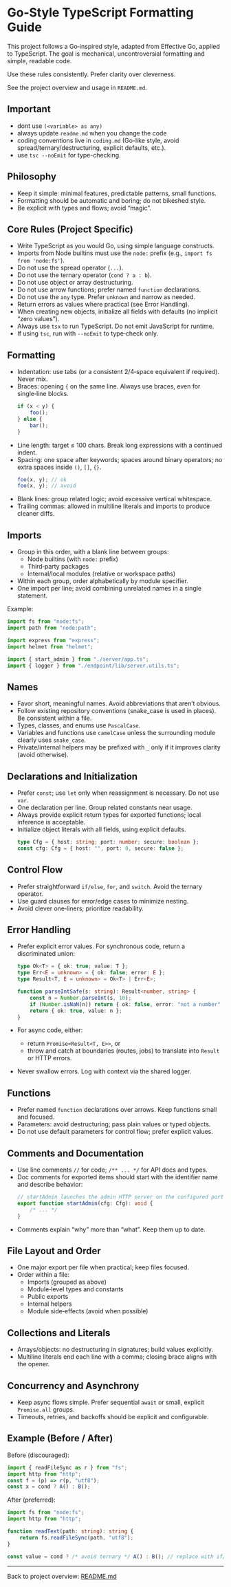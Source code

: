 # Go‑Style TypeScript Formatting Guide

This project follows a Go‑inspired style, adapted from Effective Go, applied to TypeScript.
The goal is mechanical, uncontroversial formatting and simple, readable code.

Use these rules consistently. Prefer clarity over cleverness.

See the project overview and usage in `README.md`.

## Important

- dont use `(<variable> as any)`
- always update `readme.md` when you change the code
- coding conventions live in `coding.md` (Go-like style, avoid spread/ternary/destructuring, explicit defaults, etc.).
- use `tsc --noEmit` for type-checking.

## Philosophy

- Keep it simple: minimal features, predictable patterns, small functions.
- Formatting should be automatic and boring; do not bikeshed style.
- Be explicit with types and flows; avoid “magic”.

## Core Rules (Project Specific)

- Write TypeScript as you would Go, using simple language constructs.
- Imports from Node builtins must use the `node:` prefix (e.g., `import fs from 'node:fs'`).
- Do not use the spread operator (`...`).
- Do not use the ternary operator (`cond ? a : b`).
- Do not use object or array destructuring.
- Do not use arrow functions; prefer named `function` declarations.
- Do not use the `any` type. Prefer `unknown` and narrow as needed.
- Return errors as values where practical (see Error Handling).
- When creating new objects, initialize all fields with defaults (no implicit “zero values”).
- Always use `tsx` to run TypeScript. Do not emit JavaScript for runtime.
- If using `tsc`, run with `--noEmit` to type‑check only.

## Formatting

- Indentation: use tabs (or a consistent 2/4‑space equivalent if required). Never mix.
- Braces: opening `{` on the same line. Always use braces, even for single‑line blocks.
    ```ts
    if (x < y) {
        foo();
    } else {
        bar();
    }
    ```
- Line length: target ≤ 100 chars. Break long expressions with a continued indent.
- Spacing: one space after keywords; spaces around binary operators; no extra spaces inside `()`, `[]`, `{}`.
    ```ts
    foo(x, y); // ok
    foo(x, y); // avoid
    ```
- Blank lines: group related logic; avoid excessive vertical whitespace.
- Trailing commas: allowed in multiline literals and imports to produce cleaner diffs.

## Imports

- Group in this order, with a blank line between groups:
    - Node builtins (with `node:` prefix)
    - Third‑party packages
    - Internal/local modules (relative or workspace paths)
- Within each group, order alphabetically by module specifier.
- One import per line; avoid combining unrelated names in a single statement.

Example:

```ts
import fs from "node:fs";
import path from "node:path";

import express from "express";
import helmet from "helmet";

import { start_admin } from "./server/app.ts";
import { logger } from "./endpoint/lib/server.utils.ts";
```

## Names

- Favor short, meaningful names. Avoid abbreviations that aren’t obvious.
- Follow existing repository conventions (snake_case is used in places). Be consistent within a file.
- Types, classes, and enums use `PascalCase`.
- Variables and functions use `camelCase` unless the surrounding module clearly uses `snake_case`.
- Private/internal helpers may be prefixed with `_` only if it improves clarity (avoid otherwise).

## Declarations and Initialization

- Prefer `const`; use `let` only when reassignment is necessary. Do not use `var`.
- One declaration per line. Group related constants near usage.
- Always provide explicit return types for exported functions; local inference is acceptable.
- Initialize object literals with all fields, using explicit defaults.
    ```ts
    type Cfg = { host: string; port: number; secure: boolean };
    const cfg: Cfg = { host: "", port: 0, secure: false };
    ```

## Control Flow

- Prefer straightforward `if/else`, `for`, and `switch`. Avoid the ternary operator.
- Use guard clauses for error/edge cases to minimize nesting.
- Avoid clever one‑liners; prioritize readability.

## Error Handling

- Prefer explicit error values. For synchronous code, return a discriminated union:

    ```ts
    type Ok<T> = { ok: true; value: T };
    type Err<E = unknown> = { ok: false; error: E };
    type Result<T, E = unknown> = Ok<T> | Err<E>;

    function parseIntSafe(s: string): Result<number, string> {
        const n = Number.parseInt(s, 10);
        if (Number.isNaN(n)) return { ok: false, error: "not a number" };
        return { ok: true, value: n };
    }
    ```

- For async code, either:
    - return `Promise<Result<T, E>>`, or
    - throw and catch at boundaries (routes, jobs) to translate into `Result` or HTTP errors.
- Never swallow errors. Log with context via the shared logger.

## Functions

- Prefer named `function` declarations over arrows. Keep functions small and focused.
- Parameters: avoid destructuring; pass plain values or typed objects.
- Do not use default parameters for control flow; prefer explicit values.

## Comments and Documentation

- Use line comments `//` for code; `/** ... */` for API docs and types.
- Doc comments for exported items should start with the identifier name and describe behavior:
    ```ts
    // startAdmin launches the admin HTTP server on the configured port.
    export function startAdmin(cfg: Cfg): void {
        /* ... */
    }
    ```
- Comments explain “why” more than “what”. Keep them up to date.

## File Layout and Order

- One major export per file when practical; keep files focused.
- Order within a file:
    - Imports (grouped as above)
    - Module‑level types and constants
    - Public exports
    - Internal helpers
    - Module side‑effects (avoid when possible)

## Collections and Literals

- Arrays/objects: no destructuring in signatures; build values explicitly.
- Multiline literals end each line with a comma; closing brace aligns with the opener.

## Concurrency and Asynchrony

- Keep async flows simple. Prefer sequential `await` or small, explicit `Promise.all` groups.
- Timeouts, retries, and backoffs should be explicit and configurable.

## Example (Before / After)

Before (discouraged):

```ts
import { readFileSync as r } from "fs";
import http from "http";
const f = (p) => r(p, "utf8");
const x = cond ? A() : B();
```

After (preferred):

```ts
import fs from "node:fs";
import http from "http";

function readText(path: string): string {
    return fs.readFileSync(path, "utf8");
}

const value = cond ? /* avoid ternary */ A() : B(); // replace with if/else in real code
```

---

Back to project overview: [README.md](README.md)
